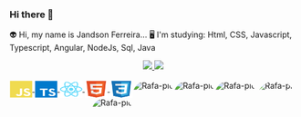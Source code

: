 ### Hi there 👋

👽 Hi, my name is Jandson Ferreira...
🖥️ I'm studying: Html, CSS, Javascript, Typescript, Angular, NodeJs, Sql, Java

<div align="center">
  <a href="https://github.com/jandsonn">
  <img height="180em" src="https://github-readme-stats.vercel.app/api?username=jandsonn&show_icons=true&theme=aura&include_all_commits=true&count_private=true"/>
  <img height="180em" src="https://github-readme-stats.vercel.app/api/top-langs/?username=jandsonn&layout=compact&langs_count=7&theme=aura"/>
</div>
<div style="display: inline_block"><br>
  <img align="center" alt="Rafa-Js" height="30" width="40" src="https://raw.githubusercontent.com/devicons/devicon/master/icons/javascript/javascript-plain.svg">
  <img align="center" alt="Rafa-Ts" height="30" width="40" src="https://raw.githubusercontent.com/devicons/devicon/master/icons/typescript/typescript-plain.svg">
  <img align="center" alt="Rafa-React" height="30" width="40" src="https://raw.githubusercontent.com/devicons/devicon/master/icons/react/react-original.svg">
  <img align="center" alt="Rafa-HTML" height="30" width="40" src="https://raw.githubusercontent.com/devicons/devicon/master/icons/html5/html5-original.svg">
  <img align="center" alt="Rafa-CSS" height="30" width="40" src="https://raw.githubusercontent.com/devicons/devicon/master/icons/css3/css3-original.svg">
  <img align="right" alt="Rafa-pic" height="150" style="border-radius:50px;" src="https://images.hdqwalls.com/download/skull-hacking-time-4k-rh-2560x1080.jpg">
  <img align="right" alt="Rafa-pic" height="50" style="border-radius:50px;" src="https://cdn-icons-png.flaticon.com/512/919/919825.png">
  <img align="right" alt="Rafa-pic" height="50" style="border-radius:50px;" src="https://cdn-icons-png.flaticon.com/512/919/919853.png">
    <img align="right" alt="Rafa-pic" height="50" style="border-radius:50px;" src="https://cdn-icons-png.flaticon.com/512/919/919836.png">
     <img align="right" alt="Rafa-pic" height="50" style="border-radius:50px;" src="https://cdn-icons-png.flaticon.com/512/5969/5969282.png">
  <i class="devicon-github-original colored"></i>

  </div>
  
